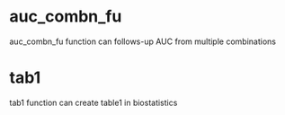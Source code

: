 # auc_combn_fu
auc_combn_fu function can follows-up AUC from multiple combinations

# tab1
tab1 function can create table1 in biostatistics
